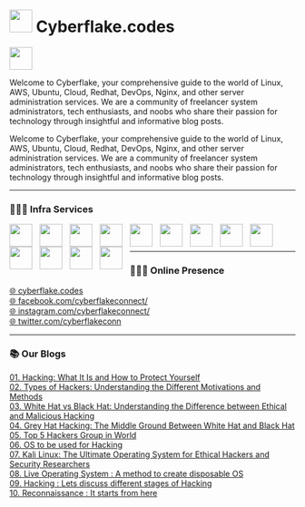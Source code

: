 <h1><img width="40px" src="https://user-images.githubusercontent.com/61092093/228323287-27d26eb2-d404-47ea-a931-836dd4e36e0e.png"> Cyberflake.codes</h1>
<img width="40px" src="https://user-images.githubusercontent.com/61092093/228323287-27d26eb2-d404-47ea-a931-836dd4e36e0e.png">

Welcome to Cyberflake, your comprehensive guide to the world of Linux, AWS, Ubuntu, Cloud, Redhat, DevOps, Nginx, and other server administration services. We are a community of freelancer system administrators, tech enthusiasts, and noobs who share their passion for technology through insightful and informative blog posts.

Welcome to Cyberflake, your comprehensive guide to the world of Linux, AWS, Ubuntu, Cloud, Redhat, DevOps, Nginx, and other server administration services. We are a community of freelancer system administrators, tech enthusiasts, and noobs who share their passion for technology through insightful and informative blog posts.

<hr>
<p>
<h3>👨🏻‍💻 Infra Services</h3>
<img align="left" width="40px" style="padding-right:10px" src="https://cdn.jsdelivr.net/gh/devicons/devicon/icons/amazonwebservices/amazonwebservices-original.svg" />
<img align="left" width="40px" style="padding-right:10px" src="https://cdn.jsdelivr.net/gh/devicons/devicon/icons/docker/docker-original.svg" />
<img align="left" width="40px" style="padding-right:10px" src="https://cdn.jsdelivr.net/gh/devicons/devicon/icons/kubernetes/kubernetes-plain.svg" />
<img align="left" width="40px" style="padding-right:10px" src="https://cdn.jsdelivr.net/gh/devicons/devicon/icons/linux/linux-original.svg" />
<img align="left" width="40px" style="padding-right:10px" src="https://cdn.jsdelivr.net/gh/devicons/devicon/icons/redhat/redhat-plain.svg" />
<img align="left" width="40px" style="padding-right:10px" src="https://cdn.jsdelivr.net/gh/devicons/devicon/icons/ubuntu/ubuntu-plain.svg" />
<img align="left" width="40px" style="padding-right:10px" src="https://cdn.jsdelivr.net/gh/devicons/devicon/icons/centos/centos-original.svg" />
<img align="left" width="40px" style="padding-right:10px" src="https://cdn.jsdelivr.net/gh/devicons/devicon/icons/tomcat/tomcat-original.svg" />
<img align="left" width="40px" style="padding-right:10px" src="https://cdn.jsdelivr.net/gh/devicons/devicon/icons/nginx/nginx-original.svg" />
<img align="left" width="40px" style="padding-right:10px" src="https://cdn.jsdelivr.net/gh/devicons/devicon/icons/apache/apache-original.svg" />
<img align="left" width="40px" style="padding-right:10px" src="https://cdn.jsdelivr.net/gh/devicons/devicon/icons/html5/html5-original.svg" />
<img align="left" width="40px" style="padding-right:10px" src="https://cdn.jsdelivr.net/gh/devicons/devicon/icons/css3/css3-original.svg" />
<img align="left" width="40px" style="padding-right:10px" src="https://cdn.jsdelivr.net/gh/devicons/devicon/icons/php/php-original.svg" >
</p>
<br>
<br>

<hr>
<p>
<h3>👨🏻‍💻 Online Presence</h3>
 <a target="_blank" href="www.cyberflake.codes">🌐 cyberflake.codes</a><br>
 <a target="_blank" href="https://www.facebook.com/cyberflakeconnect/">🌐 facebook.com/cyberflakeconnect/</a><br>
 <a target="_blank" href="https://www.instagram.com/cyberflakeconnect/">🌐 instagram.com/cyberflakeconnect/</a><br>
 <a target="_blank" href="https://twitter.com/cyberflakeconn">🌐 twitter.com/cyberflakeconn</a><br>
</p>

<hr>
<h3>📚 Our Blogs</h3>
<a target="_blank" href="www.cyberflake.codes">01.	Hacking: What It Is and How to Protect Yourself</a><br>
<a target="_blank" href="www.cyberflake.codes">02.	Types of Hackers: Understanding the Different Motivations and Methods</a><br>
<a target="_blank" href="www.cyberflake.codes">03.	White Hat vs Black Hat: Understanding the Difference between Ethical and Malicious Hacking</a><br>
<a target="_blank" href="www.cyberflake.codes">04.	Grey Hat Hacking: The Middle Ground Between White Hat and Black Hat</a><br>
<a target="_blank" href="www.cyberflake.codes">05.	Top 5 Hackers Group in World</a><br>
<a target="_blank" href="www.cyberflake.codes">06.	OS to be used for Hacking</a><br>
<a target="_blank" href="www.cyberflake.codes">07.	Kali Linux: The Ultimate Operating System for Ethical Hackers and Security Researchers</a><br>
<a target="_blank" href="www.cyberflake.codes">08.	Live Operating System : A method to create disposable OS</a><br>
<a target="_blank" href="www.cyberflake.codes">09.	Hacking : Lets discuss different stages of Hacking</a><br>
<a target="_blank" href="www.cyberflake.codes">10.	Reconnaissance : It starts from here</a><br>
</p>
          
